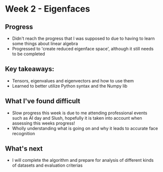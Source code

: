 # Week 2 - Eigenfaces

## Progress
- Didn't reach the progress that I was supposed to due to having to learn some things about linear algebra
- Progressed to 'create reduced eigenface space', although it still needs to be completed

## Key takeaways:
- Tensors, eigenvalues and eigenvectors and how to use them
- Learned to better utilize Python syntax and the Numpy lib

## What I've found difficult
- Slow progress this week is due to me attending professional events such as AI day and Slush, hopefully it is taken into account when assessing this weeks progress!
- Wholly understanding what is going on and why it leads to accurate face recognition

## What's next
- I will complete the algorithm and prepare for analysis of different kinds of datasets and evaluation criterias